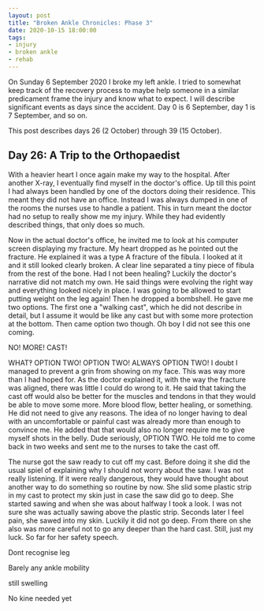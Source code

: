 ```yaml
---
layout: post
title: "Broken Ankle Chronicles: Phase 3"
date: 2020-10-15 18:00:00
tags:
- injury
- broken ankle
- rehab
---
```


On Sunday 6 September 2020 I broke my left ankle. I tried to somewhat keep
track of the recovery process to maybe help someone in a similar predicament
frame the injury and know what to expect. I will describe significant events as
days since the accident. Day 0 is 6 September, day 1 is 7 September, and so on.

This post describes days 26 (2 October) through 39 (15 October).

<!-- TODO: Link to previous -->

## Day 26: A Trip to the Orthopaedist

With a heavier heart I once again make my way to the hospital. After another
X-ray, I eventually find myself in the doctor's office. Up till this point I
had always been handled by one of the doctors doing their residence. This meant
they did not have an office. Instead I was always dumped in one of the rooms
the nurses use to handle a patient. This in turn meant the doctor had no setup
to really show me my injury. While they had evidently described things, that
only does so much.

Now in the actual doctor's office, he invited me to look at his computer screen
displaying my fracture. My heart dropped as he pointed out the fracture. He
explained it was a type A fracture of the fibula. I looked at it and it still
looked clearly broken. A clear line separated a tiny piece of fibula from the
rest of the bone. Had I not been healing? Luckily the doctor's narrative did
not match my own. He said things were evolving the right way and everything
looked nicely in place. I was going to be allowed to start putting weight on
the leg again! Then he dropped a bombshell. He gave me two options.  The first
one a "walking cast", which he did not describe in detail, but I assume it
would be like any cast but with some more protection at the bottom.  Then came
option two though.  Oh boy I did not see this one coming.

NO! MORE! CAST!

WHAT‽ OPTION TWO! OPTION TWO! ALWAYS OPTION TWO! I doubt I managed to prevent a
grin from showing on my face. This was way more than I had hoped for.  As the
doctor explained it, with the way the fracture was aligned, there was little I
could do wrong to it. He said that taking the cast off would also be better for
the muscles and tendons in that they would be able to move some more. More
blood flow, better healing, or something. He did not need to give any reasons.
The idea of no longer having to deal with an uncomfortable or painful cast was
already more than enough to convince me. He added that that would also no
longer require me to give myself shots in the belly. Dude seriously, OPTION
TWO. He told me to come back in two weeks and sent me to the nurses to take the
cast off.

The nurse got the saw ready to cut off my cast. Before doing it she did the
usual spiel of explaining why I should not worry about the saw. I was not
really listening. If it were really dangerous, they would have thought about
another way to do something so routine by now. She slid some plastic strip in
my cast to protect my skin just in case the saw did go to deep. She started
sawing and when she was about halfway I took a look. I was not sure she was
actually sawing above the plastic strip. Seconds later I feel pain, she sawed
into my skin. Luckily it did not go deep. From there on she also was more
careful not to go any deeper than the hard cast. Still, just my luck. So far
for her safety speech.

Dont recognise leg

Barely any ankle mobility

still swelling

No kine needed yet
